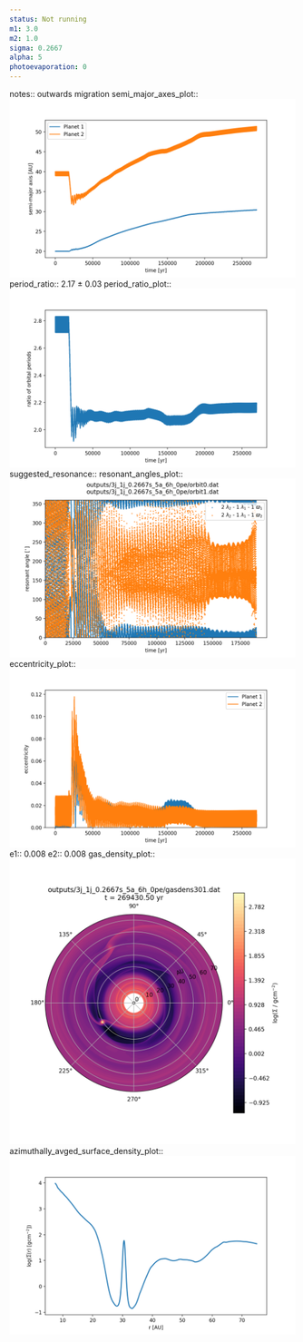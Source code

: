 ```yaml
---
status: Not running
m1: 3.0
m2: 1.0
sigma: 0.2667
alpha: 5
photoevaporation: 0
---
```


notes:: outwards migration
semi_major_axes_plot:: ![semi_major_axes_3j_1j_0.2667s_5a_6h_0pe.png](plots/semi_major_axes/semi_major_axes_3j_1j_0.2667s_5a_6h_0pe.png)
period_ratio:: 2.17 ± 0.03
period_ratio_plot:: ![period_ratio_3j_1j_0.2667s_5a_6h_0pe.png](plots/period_ratio/period_ratio_3j_1j_0.2667s_5a_6h_0pe.png)
suggested_resonance:: 
resonant_angles_plot:: ![resonant_angles_3j_1j_0.2667s_5a_6h_0pe.png](plots/resonant_angles/resonant_angles_3j_1j_0.2667s_5a_6h_0pe.png)
eccentricity_plot:: ![eccentricity_3j_1j_0.2667s_5a_6h_0pe.png](plots/eccentricity/eccentricity_3j_1j_0.2667s_5a_6h_0pe.png)
e1:: 0.008
e2:: 0.008
gas_density_plot:: ![gas_density_3j_1j_0.2667s_5a_6h_0pe.png](plots/gas_density/gas_density_3j_1j_0.2667s_5a_6h_0pe.png)
azimuthally_avged_surface_density_plot:: ![azimuthally_avged_surface_density_3j_1j_0.2667s_5a_6h_0pe.png](plots/azimuthally_avged_surface_density/azimuthally_avged_surface_density_3j_1j_0.2667s_5a_6h_0pe.png)
